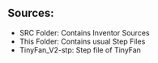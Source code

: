 ## Sources:
- SRC Folder: Contains Inventor Sources
- This Folder: Contains usual Step Files
- TinyFan_V2-stp: Step file of TinyFan